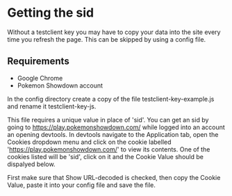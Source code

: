 # Getting the sid

Without a testclient key you may have to copy your data into the site every time you refresh the page. This can be skipped by using a config file.

## Requirements

- Google Chrome
- Pokemon Showdown account

In the config directory create a copy of the file testclient-key-example.js and rename it testclient-key-js.

This file requires a unique value in place of 'sid'. You can get an sid by going to <https://play.pokemonshowdown.com/> while logged into an account an opening devtools. In devtools navigate to the Application tab, open the Cookies dropdown menu and click on the cookie labelled 'https://play.pokemonshowdown.com/' to view its contents. One of the cookies listed will be 'sid', click on it and the Cookie Value should be dispalyed below.

First make sure that Show URL-decoded is checked, then copy the Cookie Value, paste it into your config file and save the file.